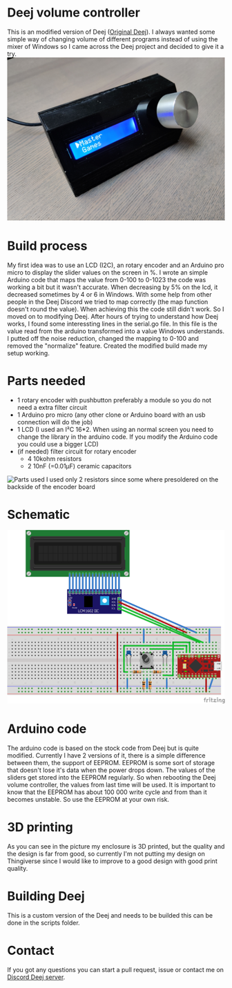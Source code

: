 # Deej volume controller
This is an modified version of Deej ([Original Deej](https://github.com/omriharel/deej)). I always wanted some simple way of changing volume of different programs instead of using the mixer of Windows so I came across the Deej project and decided to give it a try.
![Build](assets/Deej_Controller_Build.jpg)

# Build process
 My first idea was to use an LCD (I2C), an rotary encoder and an Arduino pro micro to display the slider values on the screen in %. I wrote an simple Arduino code that maps the value from 0-100 to 0-1023 the code was working a bit but it wasn't accurate. When decreasing by 5% on the lcd, it decreased sometimes by 4 or 6 in Windows. With some help from other people in the Deej Discord we tried to map correctly (the map function doesn't round the value). When achieving this the code still didn't work. So I moved on to modifying Deej. After hours of trying to understand how Deej works, I found some interessting lines in the serial.go file. In this file is the value read from the arduino transformed into a value Windows understands. I putted off the noise reduction, changed the mapping to 0-100 and removed the "normalize" feature. Created the modified build made my setup working.

# Parts needed
- 1 rotary encoder with pushbutton preferably a module so you do not need a extra filter circuit
- 1 Arduino pro micro (any other clone or Arduino board with an usb connection will do the job)
- 1 LCD (I used an I²C 16*2. When using an normal screen you need to change the library in the arduino code. If you modify the Arduino code you could use a bigger LCD)
- (if needed) filter circuit for rotary encoder
  - 4 10kohm resistors
  - 2 10nF (=0.01µF) ceramic capacitors

![Parts used](assets/Deej_Controller_Parts.jpg)
I used only 2 resistors since some where presoldered on the backside of the encoder board

# Schematic
![Schematic](assets/Deej_Controller_Schematic.png)

# Arduino code
The arduino code is based on the stock code from Deej but is quite modified. Currently I have 2 versions of it, there is a simple difference between them, the support of EEPROM. EEPROM is some sort of storage that doesn't lose it's data when the power drops down. The values of the sliders get stored into the EEPROM regularly. So when rebooting the Deej volume controller, the values from last time will be used. It is important to know that the EEPROM has about 100 000 write cycle and from than it becomes unstable. So use the EEPROM at your own risk.

# 3D printing
As you can see in the picture my enclosure is 3D printed, but the quality and the design is far from good, so currently I'm not putting my design on Thingiverse since I would like to improve to a good design with good print quality.

# Building Deej
This is a custom version of the Deej and needs to be builded this can be done in the scripts folder.

# Contact
If you got any questions you can start a pull request, issue or contact me on [Discord Deej server](https://discord.gg/nf88NJu).

